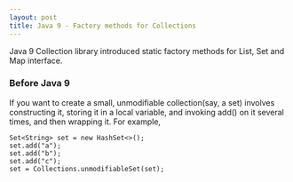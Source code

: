 ```yaml
---
layout: post
title: Java 9 - Factory methods for Collections
---
```


Java 9 Collection library introduced static factory methods for List, Set and Map interface.

### Before Java 9

If you want to create a small, unmodifiable collection(say, a set) involves constructing it, storing it in a local variable, and invoking add() on it several times, and then wrapping it. For example,

    Set<String> set = new HashSet<>();
    set.add("a");
    set.add("b");
    set.add("c");
    set = Collections.unmodifiableSet(set);
